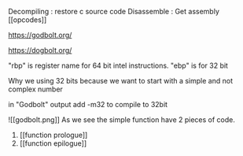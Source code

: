 
Decompiling : restore c source code
Disassemble : Get assembly [[opcodes]]

https://godbolt.org/

https://dogbolt.org/

"rbp" is register name for 64 bit intel instructions.
"ebp" is for 32 bit

Why we using 32 bits because we want to start with a simple and not complex number

in "Godbolt" output add -m32 to compile to 32bit


![[godbolt.png]]
As we see the simple function have 2 pieces of code.

1. [[function prologue]]
2. [[function epilogue]]
